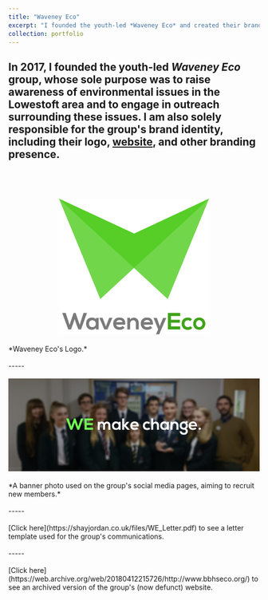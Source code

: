 ```yaml
---
title: "Waveney Eco"
excerpt: "I founded the youth-led *Waveney Eco* and created their brand identity.<br/><br/><img src='/images/Waveney_Eco.png' width='30%' height='30%'>"
collection: portfolio
---
```


In 2017, I founded the youth-led *Waveney Eco* group, whose sole purpose was to raise awareness of environmental issues in the Lowestoft area and to engage in outreach surrounding these issues. I am also solely responsible for the group's brand identity, including their logo, [website](https://web.archive.org/web/20180412215726/http://www.bbhseco.org/), and other branding presence.
<br/>
<br/>
-----
<br/>
<br/>
<center><img src='/images/Waveney_Eco.png' width="60%" height="60%"></center>
<br/>
*Waveney Eco's Logo.*
<br/>
<br/>
-----
<br/>
<br/>
<center><img src='/images/WE_Banner.png'></center>
<br/>
*A banner photo used on the group's social media pages, aiming to recruit new members.*
<br/>
<br/>
-----
<br/>
<br/>
[Click here](https://shayjordan.co.uk/files/WE_Letter.pdf) to see a letter template used for the group's communications.
<br/>
<br/>
-----
<br/>
<br/>
[Click here](https://web.archive.org/web/20180412215726/http://www.bbhseco.org/) to see an archived version of the group's (now defunct) website.
<br/>
<br/>
